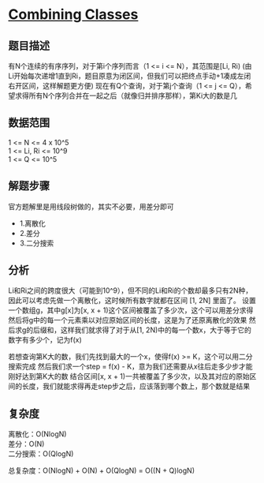 # [Combining Classes](https://code.google.com/codejam/contest/5374486/dashboard#s=p1)

## 题目描述  

有N个连续的有序序列，对于第i个序列而言（1 <= i <= N），其范围是[Li, Ri) (由Li开始每次递增1直到Ri，题目原意为闭区间，但我们可以把终点手动+1凑成左闭右开区间，这样解题更方便)
现在有Q个查询，对于第j个查询（1 <= j <= Q），希望求得所有N个序列合并在一起之后（就像归并排序那样），第Ki大的数是几

## 数据范围  

1 <= N <= 4 x 10^5  
1 <= Li, Ri <= 10^9  
1 <= Q <= 10^5  

## 解题步骤

官方题解里是用线段树做的，其实不必要，用差分即可

* 1.离散化  
* 2.差分  
* 3.二分搜索  

## 分析
Li和Ri之间的跨度很大（可能到10^9），但不同的Li和Ri的个数却最多只有2N种，
因此可以考虑先做一个离散化，这时候所有数字就都在区间 [1, 2N] 里面了。
设置一个数组g，其中g[x]为[x, x + 1)这个区间被覆盖了多少次，这个可以用差分求得
然后将g中的每一个元素乘以对应原始区间的长度，这是为了还原离散化的效果
然后求g的后缀和，这样我们就求得了对于从[1, 2N)中的每一个数x，大于等于它的数字有多少个，记为f(x)

若想查询第K大的数，我们先找到最大的一个x，使得f(x) >= K，这个可以用二分搜索完成
然后我们求一个step = f(x) - K，意为我们还需要从x往后走多少步才能刚好达到第K大的数
结合区间[x, x + 1)一共被覆盖了多少次，以及其对应的原始区间的长度，我们就能求得再走step步之后，应该落到哪个数上，那个数就是结果

## 复杂度
离散化：O(NlogN)  
差分：O(N)  
二分搜索：O(QlogN)  

总复杂度：O(NlogN) + O(N) + O(QlogN) = O((N + Q)logN)
